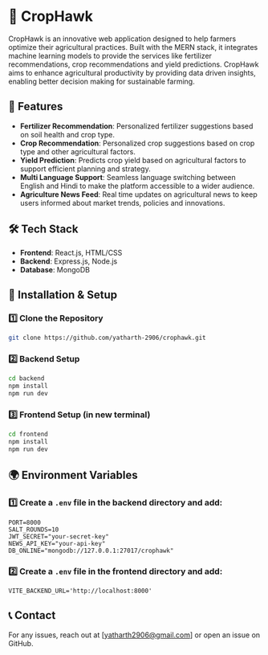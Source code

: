 # 🌾 CropHawk
CropHawk is an innovative web application designed to help farmers optimize their agricultural practices. Built with the MERN stack, it integrates machine learning models to provide the services like fertilizer recommendations, crop recommendations and yield predictions. CropHawk aims to enhance agricultural productivity by providing data driven insights, enabling better decision making for sustainable farming.

## 🎯 Features
- **Fertilizer Recommendation**: Personalized fertilizer suggestions based on soil health and crop type.
- **Crop Recommendation**: Personalized crop suggestions based on crop type and other agricultural factors.
- **Yield Prediction**: Predicts crop yield based on agricultural factors to support efficient planning and strategy.
- **Multi Language Support**: Seamless language switching between English and Hindi to make the platform accessible to a wider audience.
- **Agriculture News Feed**: Real time updates on agricultural news to keep users informed about market trends, policies and innovations.

## 🛠️ Tech Stack
- **Frontend**: React.js, HTML/CSS
- **Backend**: Express.js, Node.js
- **Database**: MongoDB

## 🚀 Installation & Setup

### 1️⃣ Clone the Repository
```sh
git clone https://github.com/yatharth-2906/crophawk.git
```

### 2️⃣ Backend Setup
```sh
cd backend
npm install
npm run dev
```

### 3️⃣ Frontend Setup (in new terminal)
```sh
cd frontend
npm install
npm run dev
```

## 🌍 Environment Variables

### 1️⃣ Create a `.env` file in the backend directory and add:
```
PORT=8000
SALT_ROUNDS=10
JWT_SECRET="your-secret-key"
NEWS_API_KEY="your-api-key"
DB_ONLINE="mongodb://127.0.0.1:27017/crophawk"
```

### 2️⃣ Create a `.env` file in the frontend directory and add:
```
VITE_BACKEND_URL='http://localhost:8000'
```

## 📞 Contact
For any issues, reach out at [yatharth2906@gmail.com] or open an issue on GitHub.
